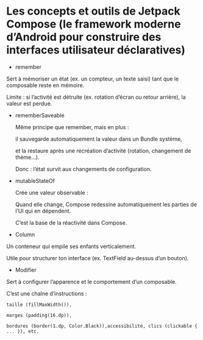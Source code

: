 

# Les concepts et outils de Jetpack Compose (le framework moderne d’Android pour construire des interfaces utilisateur déclaratives)
 
 - remember

  Sert à mémoriser un état (ex. un compteur, un texte saisi) tant que le composable reste en mémoire.

  Limite : si l’activité est détruite (ex. rotation d’écran ou retour arrière), la valeur est perdue.


- rememberSaveable

  Même principe que remember, mais en plus :

  il sauvegarde automatiquement la valeur dans un Bundle système,

  et la restaure après une recréation d’activité (rotation, changement de thème…).

  Donc : l’état survit aux changements de configuration.


- mutableStateOf

  Crée une valeur observable :

  Quand elle change, Compose redessine automatiquement les parties de l’UI qui en dépendent.

  C’est la base de la réactivité dans Compose.


 - Column

  Un conteneur qui empile ses enfants verticalement.

  Utile pour structurer ton interface (ex. TextField au-dessus d’un bouton).
  

 - Modifier

  Sert à configurer l’apparence et le comportement d’un composable.

  C’est une chaîne d’instructions :

    taille (fillMaxWidth()),

    marges (padding(16.dp)),

    bordures (border(1.dp, Color.Black)),accessibilité, clics (clickable { ... }), etc.